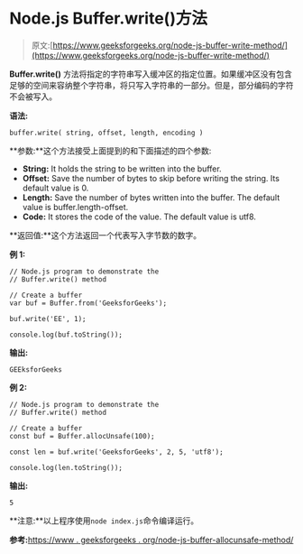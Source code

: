 # Node.js Buffer.write()方法

> 原文:[https://www.geeksforgeeks.org/node-js-buffer-write-method/](https://www.geeksforgeeks.org/node-js-buffer-write-method/)

**Buffer.write()** 方法将指定的字符串写入缓冲区的指定位置。如果缓冲区没有包含足够的空间来容纳整个字符串，将只写入字符串的一部分。但是，部分编码的字符不会被写入。

**语法:**

```
buffer.write( string, offset, length, encoding )
```

**参数:**这个方法接受上面提到的和下面描述的四个参数:

*   **String:** It holds the string to be written into the buffer.
*   **Offset:** Save the number of bytes to skip before writing the string. Its default value is 0.
*   **Length:** Save the number of bytes written into the buffer. The default value is buffer.length-offset.
*   **Code:** It stores the code of the value. The default value is utf8.

**返回值:**这个方法返回一个代表写入字节数的数字。

**例 1:**

```
// Node.js program to demonstrate the  
// Buffer.write() method 

// Create a buffer
var buf = Buffer.from('GeeksforGeeks');

buf.write('EE', 1);

console.log(buf.toString());
```

**输出:**

```
GEEksforGeeks
```

**例 2:**

```
// Node.js program to demonstrate the  
// Buffer.write() method 

// Create a buffer
const buf = Buffer.allocUnsafe(100);

const len = buf.write('GeeksforGeeks', 2, 5, 'utf8');

console.log(len.toString());
```

**输出:**

```
5
```

**注意:**以上程序使用`node index.js`命令编译运行。

**参考:**[https://www . geeksforgeeks . org/node-js-buffer-allocunsafe-method/](https://www.geeksforgeeks.org/node-js-buffer-allocunsafe-method/)